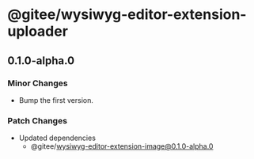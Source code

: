 # @gitee/wysiwyg-editor-extension-uploader

## 0.1.0-alpha.0

### Minor Changes

- Bump the first version.

### Patch Changes

- Updated dependencies
  - @gitee/wysiwyg-editor-extension-image@0.1.0-alpha.0
